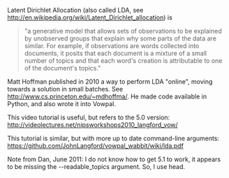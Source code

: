 Latent Dirichlet Allocation (also called LDA, see http://en.wikipedia.org/wiki/Latent_Dirichlet_allocation) is

> "a generative model that allows sets of observations to be explained by unobserved groups that explain why some parts of the data are similar. For example, if observations are words collected into documents, it posits that each document is a mixture of a small number of topics and that each word's creation is attributable to one of the document's topics."

Matt Hoffman published in 2010 a way to perform LDA "online", moving towards a solution in small batches.  See http://www.cs.princeton.edu/~mdhoffma/.  He made code available in Python, and also wrote it into Vowpal.

This video tutorial is useful, but refers to the 5.0 version: http://videolectures.net/nipsworkshops2010_langford_vow/

This tutorial is similar, but with more up to date command-line arguments: https://github.com/JohnLangford/vowpal_wabbit/wiki/lda.pdf

Note from Dan, June 2011: I do not know how to get 5.1 to work, it appears to be missing the --readable_topics argument.  So, I use head.

